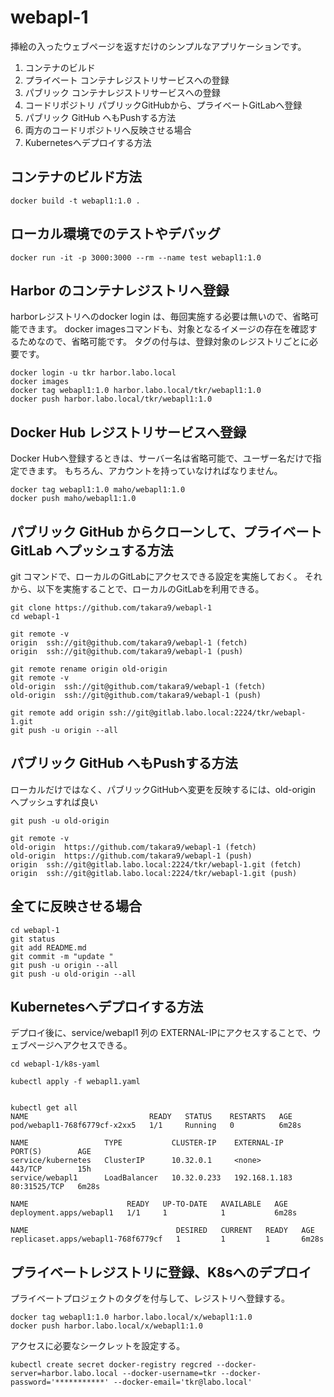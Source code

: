 # webapl-1

挿絵の入ったウェブページを返すだけのシンプルなアプリケーションです。

1. コンテナのビルド
1. プライベート コンテナレジストリサービスへの登録
1. パブリック コンテナレジストリサービスへの登録
1. コードリポジトリ パブリックGitHubから、プライベートGitLabへ登録
1. パブリック GitHub へもPushする方法
1. 両方のコードリポジトリへ反映させる場合
1. Kubernetesへデプロイする方法

## コンテナのビルド方法

~~~
docker build -t webapl1:1.0 .
~~~

## ローカル環境でのテストやデバッグ

~~~
docker run -it -p 3000:3000 --rm --name test webapl1:1.0
~~~


## Harbor のコンテナレジストリへ登録

harborレジストリへのdocker login は、毎回実施する必要は無いので、省略可能できます。
docker imagesコマンドも、対象となるイメージの存在を確認するためなので、省略可能です。
タグの付与は、登録対象のレジストリごとに必要です。

~~~
docker login -u tkr harbor.labo.local
docker images
docker tag webapl1:1.0 harbor.labo.local/tkr/webapl1:1.0
docker push harbor.labo.local/tkr/webapl1:1.0
~~~



## Docker Hub レジストリサービスへ登録

Docker Hubへ登録するときは、サーバー名は省略可能で、ユーザー名だけで指定できます。
もちろん、アカウントを持っていなければなりません。

~~~
docker tag webapl1:1.0 maho/webapl1:1.0
docker push maho/webapl1:1.0
~~~




## パブリック GitHub からクローンして、プライベート GitLab へプッシュする方法

git コマンドで、ローカルのGitLabにアクセスできる設定を実施しておく。
それから、以下を実施することで、ローカルのGitLabを利用できる。

~~~
git clone https://github.com/takara9/webapl-1
cd webapl-1

git remote -v
origin	ssh://git@github.com/takara9/webapl-1 (fetch)
origin	ssh://git@github.com/takara9/webapl-1 (push)

git remote rename origin old-origin
git remote -v
old-origin	ssh://git@github.com/takara9/webapl-1 (fetch)
old-origin	ssh://git@github.com/takara9/webapl-1 (push)

git remote add origin ssh://git@gitlab.labo.local:2224/tkr/webapl-1.git
git push -u origin --all
~~~


## パブリック GitHub へもPushする方法

ローカルだけではなく、パブリックGitHubへ変更を反映するには、old-origin へプッシュすれば良い

~~~
git push -u old-origin

git remote -v
old-origin	https://github.com/takara9/webapl-1 (fetch)
old-origin	https://github.com/takara9/webapl-1 (push)
origin	ssh://git@gitlab.labo.local:2224/tkr/webapl-1.git (fetch)
origin	ssh://git@gitlab.labo.local:2224/tkr/webapl-1.git (push)
~~~


## 全てに反映させる場合

~~~
cd webapl-1
git status
git add README.md 
git commit -m "update "
git push -u origin --all
git push -u old-origin --all
~~~


## Kubernetesへデプロイする方法

デプロイ後に、service/webapl1 列の EXTERNAL-IPにアクセスすることで、ウェブページへアクセスできる。



~~~
cd webapl-1/k8s-yaml

kubectl apply -f webapl1.yaml


kubectl get all
NAME                           READY   STATUS    RESTARTS   AGE
pod/webapl1-768f6779cf-x2xx5   1/1     Running   0          6m28s

NAME                 TYPE           CLUSTER-IP    EXTERNAL-IP     PORT(S)        AGE
service/kubernetes   ClusterIP      10.32.0.1     <none>          443/TCP        15h
service/webapl1      LoadBalancer   10.32.0.233   192.168.1.183   80:31525/TCP   6m28s

NAME                      READY   UP-TO-DATE   AVAILABLE   AGE
deployment.apps/webapl1   1/1     1            1           6m28s

NAME                                 DESIRED   CURRENT   READY   AGE
replicaset.apps/webapl1-768f6779cf   1         1         1       6m28s
~~~



## プライベートレジストリに登録、K8sへのデプロイ

プライベートプロジェクトのタグを付与して、レジストリへ登録する。

~~~
docker tag webapl1:1.0 harbor.labo.local/x/webapl1:1.0
docker push harbor.labo.local/x/webapl1:1.0
~~~

アクセスに必要なシークレットを設定する。

~~~
kubectl create secret docker-registry regcred --docker-server=harbor.labo.local --docker-username=tkr --docker-password='***********' --docker-email='tkr@labo.local'
~~~



